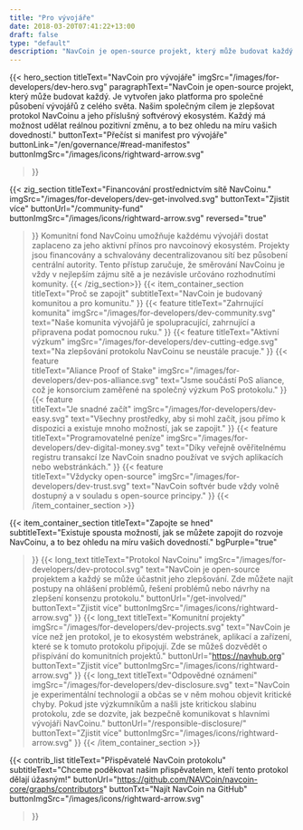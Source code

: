 ```yaml
---
title: "Pro vývojáře"
date: 2018-03-20T07:41:22+13:00
draft: false
type: "default"
description: "NavCoin je open-source projekt, který může budovat každý. Je vytvořen jako platforma pro společné působení vývojářů z celého světa."
---
```

<script src="https://ajax.googleapis.com/ajax/libs/jquery/3.3.1/jquery.min.js"></script>
{{< hero_section
titleText="NavCoin pro vývojáře"
imgSrc="/images/for-developers/dev-hero.svg"
paragraphText="NavCoin je open-source projekt, který může budovat každý. Je vytvořen jako platforma pro společné působení vývojářů z celého světa. Našim společným cílem je zlepšovat protokol NavCoinu a jeho příslušný softvérový ekosystém. Každý má možnost udělat reálnou pozitivní změnu, a to bez ohledu na míru vašich dovedností."
buttonText="Přečíst si manifest pro vývojáře"
buttonLink="/en/governance/#read-manifestos"
buttonImgSrc="/images/icons/rightward-arrow.svg"

>}}

{{< zig_section
titleText="Financování prostřednictvím sítě NavCoinu."
imgSrc="/images/for-developers/dev-get-involved.svg"
buttonText="Zjistit více"
buttonUrl="/community-fund"
buttonImgSrc="/images/icons/rightward-arrow.svg"
reversed="true"

>}}
>Komunitní fond NavCoinu umožňuje každému vývojáři dostat zaplaceno za jeho aktivní přínos pro navcoinový ekosystém. Projekty jsou financovány a schvalovány decentralizovanou sítí bez působení centrální autority. Tento přístup zaručuje, že směrování NavCoinu je vždy v nejlepším zájmu sítě a je nezávisle určováno rozhodnutími komunity.
>{{< /zig_section>}}
>{{< item_container_section 
>    titleText="Proč se zapojit"
>    subtitleText="NavCoin je budovaný komunitou a pro komunitu."
>}}
>    {{< feature 
>        titleText="Zahrnující komunita"
>        imgSrc="/images/for-developers/dev-community.svg"
>        text="Naše komunita vývojářů je spolupracující, zahrnující a připravena podat pomocnou ruku."
>}}
>    {{< feature 
>        titleText="Aktivní výzkum"
>        imgSrc="/images/for-developers/dev-cutting-edge.svg"
>        text="Na zlepšování protokolu NavCoinu se neustále pracuje."
>}}
>    {{< feature                 
>        titleText="Aliance Proof of Stake"
>        imgSrc="/images/for-developers/dev-pos-alliance.svg"
>        text="Jsme součástí PoS aliance, což je konsorcium zaměřené na společný výzkum PoS protokolu."
>}}
>    {{< feature                 
>        titleText="Je snadné začít"
>        imgSrc="/images/for-developers/dev-easy.svg"
>        text="Všechny prostředky, aby si mohl začít, jsou přímo k dispozici a existuje mnoho možností, jak se zapojit."
>}}
>    {{< feature                 
>        titleText="Programovatelné peníze"
>        imgSrc="/images/for-developers/dev-digital-money.svg"
>        text="Díky veřejně ověřitelnému registru transakcí lze NavCoin snadno používat ve svých aplikacích nebo webstránkách."
>}}
>    {{< feature                 
>        titleText="Vždycky open-source"
>        imgSrc="/images/for-developers/dev-trust.svg"
>        text="NavCoin softvér bude vždy volně dostupný a v souladu s open-source principy."
>}}
>{{< /item_container_section >}}

{{< item_container_section 
    titleText="Zapojte se hned"
    subtitleText="Existuje spousta možností, jak se můžete zapojit do rozvoje NavCoinu, a to bez ohledu na míru vašich dovedností."
    bgPurple="true"

>}}
>    {{< long_text 
>        titleText="Protokol NavCoinu"
>        imgSrc="/images/for-developers/dev-protocol.svg"
>        text="NavCoin je open-source projektem a každý se může účastnit jeho zlepšování. Zde můžete najít postupy na ohlášení problémů, řešení problémů nebo návrhy na zlepšení konsenzu protokolu."
>        buttonUrl="/get-involved/"
>        buttonText="Zjistit více"
>        buttonImgSrc="/images/icons/rightward-arrow.svg"
>}}
>    {{< long_text 
>        titleText="Komunitní projekty"
>        imgSrc="/images/for-developers/dev-projects.svg"
>        text="NavCoin je více než jen protokol, je to ekosystém webstránek, aplikací a zařízení, které se k tomuto protokolu připojují. Zde se můžeš dozvědět o přispívání do komunitních projektů."
>        buttonUrl="https://navhub.org"
>        buttonText="Zjistit více"
>        buttonImgSrc="/images/icons/rightward-arrow.svg"
>}}
>    {{< long_text 
>        titleText="Odpovědné oznámení"
>        imgSrc="/images/for-developers/dev-disclosure.svg"
>        text="NavCoin je experimentální technologií a občas se v něm mohou objevit kritické chyby. Pokud jste výzkumníkům a našli jste kritickou slabinu protokolu, zde se dozvíte, jak bezpečně komunikovat s hlavními vývojáři NavCoinu."
>        buttonUrl="/responsible-disclosure/"
>        buttonText="Zjistit více"
>        buttonImgSrc="/images/icons/rightward-arrow.svg"
>}}
>{{< /item_container_section >}}

{{< contrib_list
    titleText="Přispěvatelé NavCoin protokolu"
    subtitleText="Chceme poděkovat našim přispěvatelem, kteří tento protokol dělají úžasným!"
    buttonUrl="https://github.com/NAVCoin/navcoin-core/graphs/contributors"
    buttonTxt="Najít NavCoin na GitHub"
    buttonImgSrc="/images/icons/rightward-arrow.svg"

>}}
<script>
$("a[href^='#']").click(function(e) {
	e.preventDefault();

	var position = $($(this).attr("href")).offset().top;
	
	$("body, html").animate({
		scrollTop: position
	} /* speed */ );
});
</script>